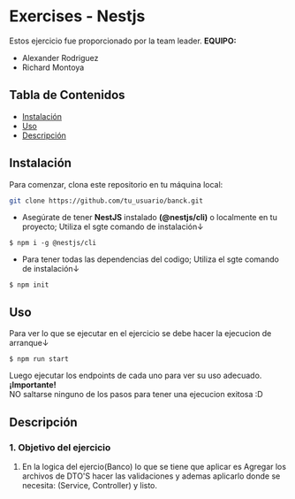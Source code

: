 # Exercises - Nestjs

Estos ejercicio fue proporcionado por la team leader.
**EQUIPO:**

- Alexander Rodriguez
- Richard Montoya

## Tabla de Contenidos

- [Instalación](#instalación)
- [Uso](#uso)
- [Descripción](#descripción)

## Instalación

Para comenzar, clona este repositorio en tu máquina local:

```bash
git clone https://github.com/tu_usuario/banck.git

```
- Asegúrate de tener **NestJS** instalado **(@nestjs/cli)** o localmente en tu proyecto; Utiliza el sgte comando de instalación↓

```
$ npm i -g @nestjs/cli
```

- Para tener todas las dependencias del codigo; Utiliza el sgte comando de instalación↓
```
$ npm init
```
## Uso

Para ver lo que se ejecutar en el ejercicio se debe hacer la ejecucion de arranque↓

```
$ npm run start
```

Luego ejecutar los endpoints de cada uno para ver su uso adecuado.
**¡Importante!**
<br>
NO saltarse ninguno de los pasos para tener una ejecucion exitosa :D


## Descripción

### 1. Objetivo del ejercicio

1. En la logica del ejercio(Banco) lo que se tiene que aplicar es Agregar los archivos de DTO'S hacer las validaciones y ademas aplicarlo donde se necesita: (Service, Controller) y listo.
